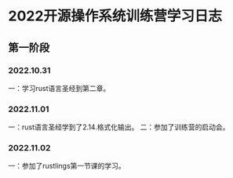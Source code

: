 # 2022开源操作系统训练营学习日志
## 第一阶段
### 2022.10.31
一：学习rust语言圣经到第二章。
### 2022.11.01
一：rust语言圣经学到了2.14.格式化输出。
二：参加了训练营的启动会。
### 2022.11.02
一：参加了rustlings第一节课的学习。
